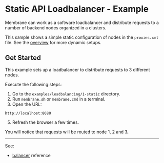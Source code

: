 # Static API Loadbalancer - Example

Membrane can work as a software loadbalancer and distribute requests to a number of backend nodes organized in a clusters.

This sample shows a simple static configuration of nodes in the `proxies.xml` file. See the [overview](..) for more dynamic setups.



## Get Started

This example sets up a loadbalancer to distribute requests to 3 different nodes. 

Execute the following steps:

1. Go to the `examples/loadbalancing/1-static` directory.
2. Run `membrane.sh` or `membrane.cmd` in a terminal.
3. Open the URL:

```
http://localhost:8080 
```

5. Refresh the browser a few times. 

You will notice that requests will be routed to node 1, 2 and 3.

---
See:
- [balancer](https://www.membrane-api.io/docs/current/balancer.html) reference




